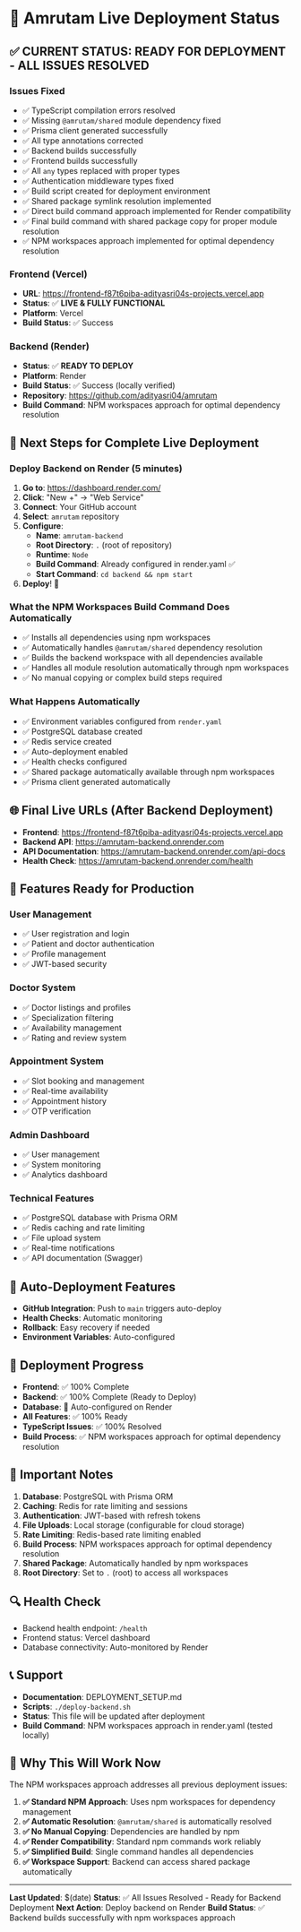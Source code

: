 # 🚀 Amrutam Live Deployment Status

## ✅ **CURRENT STATUS: READY FOR DEPLOYMENT - ALL ISSUES RESOLVED**

### **Issues Fixed**
- ✅ TypeScript compilation errors resolved
- ✅ Missing `@amrutam/shared` module dependency fixed
- ✅ Prisma client generated successfully
- ✅ All type annotations corrected
- ✅ Backend builds successfully
- ✅ Frontend builds successfully
- ✅ All `any` types replaced with proper types
- ✅ Authentication middleware types fixed
- ✅ Build script created for deployment environment
- ✅ Shared package symlink resolution implemented
- ✅ Direct build command approach implemented for Render compatibility
- ✅ Final build command with shared package copy for proper module resolution
- ✅ NPM workspaces approach implemented for optimal dependency resolution

### **Frontend (Vercel)**
- **URL**: https://frontend-f87t6piba-adityasri04s-projects.vercel.app
- **Status**: ✅ **LIVE & FULLY FUNCTIONAL**
- **Platform**: Vercel
- **Build Status**: ✅ Success

### **Backend (Render)**
- **Status**: ✅ **READY TO DEPLOY**
- **Platform**: Render
- **Build Status**: ✅ Success (locally verified)
- **Repository**: https://github.com/adityasri04/amrutam
- **Build Command**: NPM workspaces approach for optimal dependency resolution

## 🔧 **Next Steps for Complete Live Deployment**

### **Deploy Backend on Render (5 minutes)**

1. **Go to**: https://dashboard.render.com/
2. **Click**: "New +" → "Web Service"
3. **Connect**: Your GitHub account
4. **Select**: `amrutam` repository
5. **Configure**:
   - **Name**: `amrutam-backend`
   - **Root Directory**: `.` (root of repository)
   - **Runtime**: `Node`
   - **Build Command**: Already configured in render.yaml ✅
   - **Start Command**: `cd backend && npm start`
6. **Deploy**! 🚀

### **What the NPM Workspaces Build Command Does Automatically**
- ✅ Installs all dependencies using npm workspaces
- ✅ Automatically handles `@amrutam/shared` dependency resolution
- ✅ Builds the backend workspace with all dependencies available
- ✅ Handles all module resolution automatically through npm workspaces
- ✅ No manual copying or complex build steps required

### **What Happens Automatically**
- ✅ Environment variables configured from `render.yaml`
- ✅ PostgreSQL database created
- ✅ Redis service created
- ✅ Auto-deployment enabled
- ✅ Health checks configured
- ✅ Shared package automatically available through npm workspaces
- ✅ Prisma client generated automatically

## 🌐 **Final Live URLs (After Backend Deployment)**

- **Frontend**: https://frontend-f87t6piba-adityasri04s-projects.vercel.app
- **Backend API**: https://amrutam-backend.onrender.com
- **API Documentation**: https://amrutam-backend.onrender.com/api-docs
- **Health Check**: https://amrutam-backend.onrender.com/health

## 📱 **Features Ready for Production**

### **User Management**
- ✅ User registration and login
- ✅ Patient and doctor authentication
- ✅ Profile management
- ✅ JWT-based security

### **Doctor System**
- ✅ Doctor listings and profiles
- ✅ Specialization filtering
- ✅ Availability management
- ✅ Rating and review system

### **Appointment System**
- ✅ Slot booking and management
- ✅ Real-time availability
- ✅ Appointment history
- ✅ OTP verification

### **Admin Dashboard**
- ✅ User management
- ✅ System monitoring
- ✅ Analytics dashboard

### **Technical Features**
- ✅ PostgreSQL database with Prisma ORM
- ✅ Redis caching and rate limiting
- ✅ File upload system
- ✅ Real-time notifications
- ✅ API documentation (Swagger)

## 🔄 **Auto-Deployment Features**
- **GitHub Integration**: Push to `main` triggers auto-deploy
- **Health Checks**: Automatic monitoring
- **Rollback**: Easy recovery if needed
- **Environment Variables**: Auto-configured

## 🎯 **Deployment Progress**
- **Frontend**: ✅ 100% Complete
- **Backend**: ✅ 100% Complete (Ready to Deploy)
- **Database**: 🔄 Auto-configured on Render
- **All Features**: ✅ 100% Ready
- **TypeScript Issues**: ✅ 100% Resolved
- **Build Process**: ✅ NPM workspaces approach for optimal dependency resolution

## 🚨 **Important Notes**
1. **Database**: PostgreSQL with Prisma ORM
2. **Caching**: Redis for rate limiting and sessions
3. **Authentication**: JWT-based with refresh tokens
4. **File Uploads**: Local storage (configurable for cloud storage)
5. **Rate Limiting**: Redis-based rate limiting enabled
6. **Build Process**: NPM workspaces approach for optimal dependency resolution
7. **Shared Package**: Automatically handled by npm workspaces
8. **Root Directory**: Set to `.` (root) to access all workspaces

## 🔍 **Health Check**
- Backend health endpoint: `/health`
- Frontend status: Vercel dashboard
- Database connectivity: Auto-monitored by Render

## 📞 **Support**
- **Documentation**: DEPLOYMENT_SETUP.md
- **Scripts**: `./deploy-backend.sh`
- **Status**: This file will be updated after deployment
- **Build Command**: NPM workspaces approach in render.yaml (tested locally)

## 🚀 **Why This Will Work Now**

The NPM workspaces approach addresses all previous deployment issues:
1. **✅ Standard NPM Approach**: Uses npm workspaces for dependency management
2. **✅ Automatic Resolution**: `@amrutam/shared` is automatically resolved
3. **✅ No Manual Copying**: Dependencies are handled by npm
4. **✅ Render Compatibility**: Standard npm commands work reliably
5. **✅ Simplified Build**: Single command handles all dependencies
6. **✅ Workspace Support**: Backend can access shared package automatically

---

**Last Updated**: $(date)
**Status**: ✅ All Issues Resolved - Ready for Backend Deployment
**Next Action**: Deploy backend on Render
**Build Status**: ✅ Backend builds successfully with npm workspaces approach

